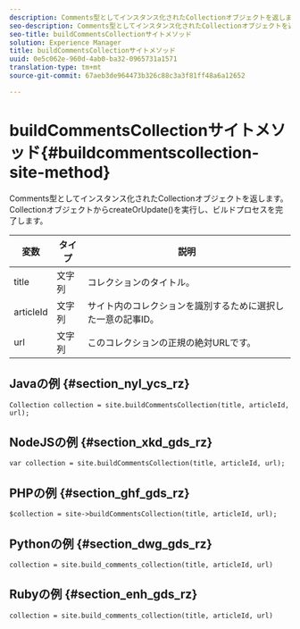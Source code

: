 ```yaml
---
description: Comments型としてインスタンス化されたCollectionオブジェクトを返します。 CollectionオブジェクトからcreateOrUpdate()を実行し、ビルドプロセスを完了します。
seo-description: Comments型としてインスタンス化されたCollectionオブジェクトを返します。 CollectionオブジェクトからcreateOrUpdate()を実行し、ビルドプロセスを完了します。
seo-title: buildCommentsCollectionサイトメソッド
solution: Experience Manager
title: buildCommentsCollectionサイトメソッド
uuid: 0e5c062e-960d-4ab0-ba32-0965731a1571
translation-type: tm+mt
source-git-commit: 67aeb3de964473b326c88c3a3f81ff48a6a12652

---
```



# buildCommentsCollectionサイトメソッド{#buildcommentscollection-site-method}

Comments型としてインスタンス化されたCollectionオブジェクトを返します。 CollectionオブジェクトからcreateOrUpdate()を実行し、ビルドプロセスを完了します。

| 変数 | タイプ | 説明 |
|--- |--- |--- |
| title | 文字列 | コレクションのタイトル。 |
| articleId | 文字列 | サイト内のコレクションを識別するために選択した一意の記事ID。 |
| url | 文字列 | このコレクションの正規の絶対URLです。 |

## Javaの例 {#section_nyl_ycs_rz}

```
Collection collection = site.buildCommentsCollection(title, articleId, url);
```

## NodeJSの例 {#section_xkd_gds_rz}

```
var collection = site.buildCommentsCollection(title, articleId, url); 
```

## PHPの例 {#section_ghf_gds_rz}

```
$collection = site->buildCommentsCollection(title, articleId, url); 
```

## Pythonの例 {#section_dwg_gds_rz}

```
collection = site.build_comments_collection(title, articleId, url) 
```

## Rubyの例 {#section_enh_gds_rz}

```
collection = site.build_comments_collection(title, articleId, url) 
```
